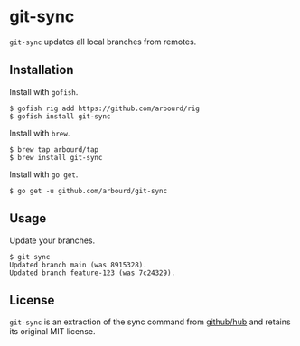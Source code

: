 # git-sync

`git-sync` updates all local branches from remotes.

## Installation

Install with `gofish`.

```console
$ gofish rig add https://github.com/arbourd/rig
$ gofish install git-sync
```

Install with `brew`.

```console
$ brew tap arbourd/tap
$ brew install git-sync
```

Install with `go get`.

```console
$ go get -u github.com/arbourd/git-sync
```

## Usage

Update your branches.

```console
$ git sync
Updated branch main (was 8915328).
Updated branch feature-123 (was 7c24329).
```

## License

`git-sync` is an extraction of the sync command from [github/hub](https://github.com/github/hub) and retains its original MIT license.

